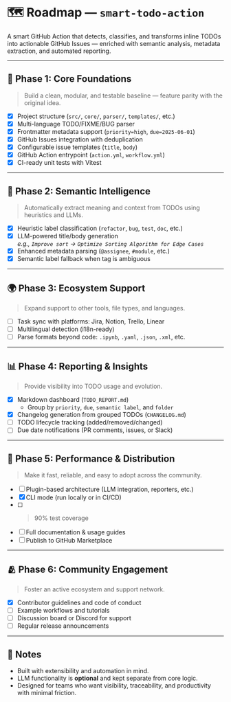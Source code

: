 # 🗺️ Roadmap — `smart-todo-action`

A smart GitHub Action that detects, classifies, and transforms inline TODOs into actionable GitHub Issues — enriched with semantic analysis, metadata extraction, and automated reporting.

---

## 🧱 Phase 1: Core Foundations

> Build a clean, modular, and testable baseline — feature parity with the original idea.

- [x] Project structure (`src/`, `core/`, `parser/`, `templates/`, etc.)
- [x] Multi-language TODO/FIXME/BUG parser
- [x] Frontmatter metadata support (`priority=high`, `due=2025-06-01`)
- [x] GitHub Issues integration with deduplication
- [x] Configurable issue templates (`title`, `body`)
- [x] GitHub Action entrypoint (`action.yml`, `workflow.yml`)
- [x] CI-ready unit tests with Vitest

---

## 🧠 Phase 2: Semantic Intelligence

> Automatically extract meaning and context from TODOs using heuristics and LLMs.

- [x] Heuristic label classification (`refactor`, `bug`, `test`, `doc`, etc.)
- [x] LLM-powered title/body generation  
  _e.g., `Improve sort` → `Optimize Sorting Algorithm for Edge Cases`_
- [x] Enhanced metadata parsing (`@assignee`, `#module`, etc.)
- [x] Semantic label fallback when tag is ambiguous

---

## 🌍 Phase 3: Ecosystem Support

> Expand support to other tools, file types, and languages.

- [ ] Task sync with platforms: Jira, Notion, Trello, Linear
- [ ] Multilingual detection (i18n-ready)
- [ ] Parse formats beyond code: `.ipynb`, `.yaml`, `.json`, `.xml`, etc.

---

## 📊 Phase 4: Reporting & Insights

> Provide visibility into TODO usage and evolution.

- [x] Markdown dashboard (`TODO_REPORT.md`)
  - Group by `priority`, `due`, `semantic label`, and `folder`
- [x] Changelog generation from grouped TODOs (`CHANGELOG.md`)
- [ ] TODO lifecycle tracking (added/removed/changed)
- [ ] Due date notifications (PR comments, issues, or Slack)

---

## 🔁 Phase 5: Performance & Distribution

> Make it fast, reliable, and easy to adopt across the community.

- [ ] Plugin-based architecture (LLM integration, reporters, etc.)
- [x] CLI mode (run locally or in CI/CD)
- [ ] >90% test coverage
- [ ] Full documentation & usage guides
- [ ] Publish to GitHub Marketplace

---

## 🫂 Phase 6: Community Engagement

> Foster an active ecosystem and support network.

- [x] Contributor guidelines and code of conduct
- [ ] Example workflows and tutorials
- [ ] Discussion board or Discord for support
- [ ] Regular release announcements

---

## 📌 Notes

- Built with extensibility and automation in mind.
- LLM functionality is **optional** and kept separate from core logic.
- Designed for teams who want visibility, traceability, and productivity with minimal friction.


